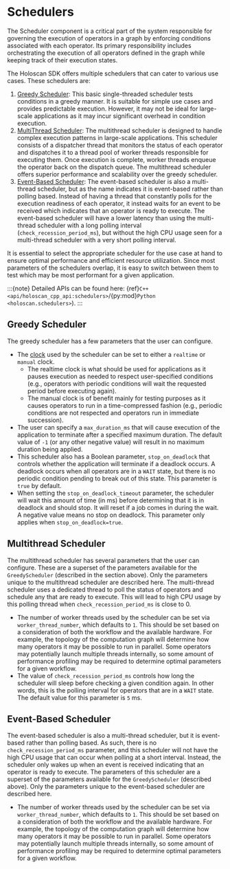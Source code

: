 # Schedulers

The Scheduler component is a critical part of the system responsible for governing the execution of operators in a graph by enforcing conditions associated with each operator. Its primary responsibility includes orchestrating the execution of all operators defined in the graph while keeping track of their execution states.

The Holoscan SDK offers multiple schedulers that can cater to various use cases. These schedulers are:

1. [Greedy Scheduler](#greedy-scheduler): This basic single-threaded scheduler tests conditions in a greedy manner. It is suitable for simple use cases and provides predictable execution. However, it may not be ideal for large-scale applications as it may incur significant overhead in condition execution.
2. [MultiThread Scheduler](#multithread-scheduler): The multithread scheduler is designed to handle complex execution patterns in large-scale applications. This scheduler consists of a dispatcher thread that monitors the status of each operator and dispatches it to a thread pool of worker threads responsible for executing them. Once execution is complete, worker threads enqueue the operator back on the dispatch queue. The multithread scheduler offers superior performance and scalability over the greedy scheduler.
3. [Event-Based Scheduler](#event-based-scheduler): The event-based scheduler is also a multi-thread scheduler, but as the name indicates it is event-based rather than polling based. Instead of having a thread that constantly polls for the execution readiness of each operator, it instead waits for an event to be received which indicates that an operator is ready to execute. The event-based scheduler will have a lower latency than using the multi-thread scheduler with a long polling interval (`check_recession_period_ms`), but without the high CPU usage seen for a multi-thread scheduler with a very short polling interval.

It is essential to select the appropriate scheduler for the use case at hand to ensure optimal performance and efficient resource utilization. Since most parameters of the schedulers overlap, it is easy to switch between them to test which may be most performant for a given application.

:::{note}
Detailed APIs can be found here: {ref}`C++ <api/holoscan_cpp_api:schedulers>`/{py:mod}`Python <holoscan.schedulers>`).
:::

## Greedy Scheduler

The greedy scheduler has a few parameters that the user can configure.

- The [clock](./resources.md#clock) used by the scheduler can be set to either a `realtime` or `manual` clock.
  - The realtime clock is what should be used for applications as it pauses execution as needed to respect user-specified conditions (e.g., operators with periodic conditions will wait the requested period before executing again).
  - The manual clock is of benefit mainly for testing purposes as it causes operators to run in a time-compressed fashion (e.g., periodic conditions are not respected and operators run in immediate succession).
- The user can specify a `max_duration_ms` that will cause execution of the application to terminate after a specified maximum duration. The default value of `-1` (or any other negative value) will result in no maximum duration being applied.
- This scheduler also has a Boolean parameter, `stop_on_deadlock` that controls whether the application will terminate if a deadlock occurs. A deadlock occurs when all operators are in a `WAIT` state, but there is no periodic condition pending to break out of this state. This parameter is `true` by default.
- When setting the `stop_on_deadlock_timeout` parameter, the scheduler will wait this amount of time (in ms) before determining that it is in deadlock and should stop. It will reset if a job comes in during the wait. A negative value means no stop on deadlock. This parameter only applies when  `stop_on_deadlock=true`.

## Multithread Scheduler

The multithread scheduler has several parameters that the user can configure. These are a superset of the parameters available for the `GreedyScheduler` (described in the section above). Only the parameters unique to the multithread scheduler are described here. The multi-thread scheduler uses a dedicated thread to poll the status of operators and schedule any that are ready to execute. This will lead to high CPU usage by this polling thread when `check_recession_period_ms` is close to 0.

- The number of worker threads used by the scheduler can be set via `worker_thread_number`, which defaults to `1`. This should be set based on a consideration of both the workflow and the available hardware. For example, the topology of the computation graph will determine how many operators it may be possible to run in parallel. Some operators may potentially launch multiple threads internally, so some amount of performance profiling may be required to determine optimal parameters for a given workflow.
- The value of `check_recession_period_ms` controls how long the scheduler will sleep before checking a given condition again. In other words, this is the polling interval for operators that are in a `WAIT` state. The default value for this parameter is `5` ms.


## Event-Based Scheduler

The event-based scheduler is also a multi-thread scheduler, but it is event-based rather than polling based. As such, there is no `check_recession_period_ms` parameter, and this scheduler will not have the high CPU usage that can occur when polling at a short interval. Instead, the scheduler only wakes up when an event is received indicating that an operator is ready to execute. The parameters of this scheduler are a superset of the parameters available for the `GreedyScheduler` (described above). Only the parameters unique to the event-based scheduler are described here.

- The number of worker threads used by the scheduler can be set via `worker_thread_number`, which defaults to `1`. This should be set based on a consideration of both the workflow and the available hardware. For example, the topology of the computation graph will determine how many operators it may be possible to run in parallel. Some operators may potentially launch multiple threads internally, so some amount of performance profiling may be required to determine optimal parameters for a given workflow.
